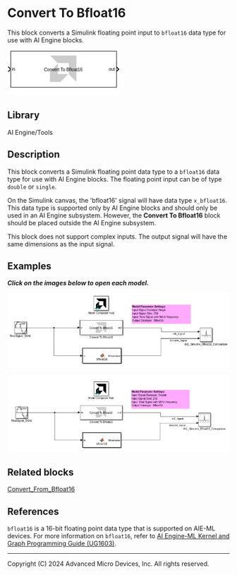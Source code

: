 # Convert To Bfloat16
This block converts a Simulink floating point input to `bfloat16` data type for use with AI Engine blocks.
  
![](./Images/block.png)  

## Library

AI Engine/Tools

## Description

This block converts a Simulink floating point data type to a `bfloat16` data type for use with AI Engine blocks. The floating point input can be of type `double` or `single`.

On the Simulink canvas, the 'bfloat16' signal will have data type `x_bfloat16`. This data type is supported only by AI Engine blocks and should only be used in an AI Engine subsystem. However, the **Convert To Bfloat16** block should be placed outside the AI Engine subsystem.

This block does not support complex inputs. The output signal will have the same dimensions as the input signal.

## Examples

***Click on the images below to open each model.***

[![](./Images/ConvertTo_Bfloat16_Ex1.png)](https://github.com/Xilinx/Vitis_Model_Composer/tree/2024.1/Examples/Block_Help/AIE/ConvertTo_Bfloat16_Ex1)

[![](./Images/ConvertTo_Bfloat16_Ex2.png)](https://github.com/Xilinx/Vitis_Model_Composer/tree/2024.1/Examples/Block_Help/AIE/ConvertTo_Bfloat16_Ex2)

## Related blocks
[Convert_From_Bfloat16](../Convert_From_Bfloat16/README.md)

## References

`bfloat16` is a 16-bit floating point data type that is supported on AIE-ML devices. For more information on `bfloat16`, refer to [AI Engine-ML Kernel and Graph Programming Guide (UG1603)](https://docs.xilinx.com/r/en-US/ug1603-ai-engine-ml-kernel-graph/Floating-Point-Operations).



--------------
Copyright (C) 2024 Advanced Micro Devices, Inc.
All rights reserved.
